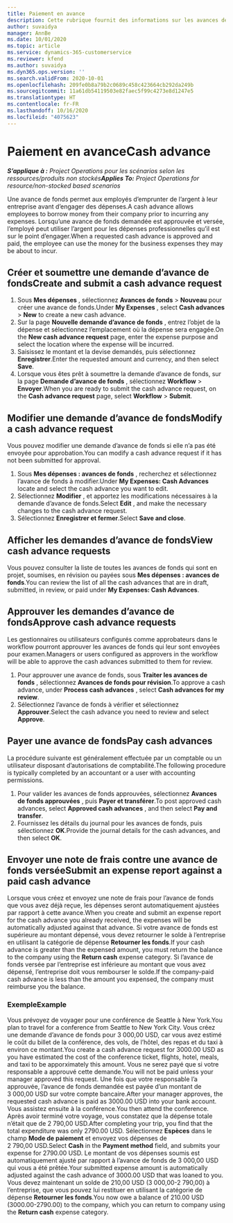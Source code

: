```yaml
---
title: Paiement en avance
description: Cette rubrique fournit des informations sur les avances de fonds.
author: suvaidya
manager: AnnBe
ms.date: 10/01/2020
ms.topic: article
ms.service: dynamics-365-customerservice
ms.reviewer: kfend
ms.author: suvaidya
ms.dyn365.ops.version: ''
ms.search.validFrom: 2020-10-01
ms.openlocfilehash: 209fe0b8a79b2c0689c458c423664cb292da249b
ms.sourcegitcommit: 11a61db54119503e82faec5f99c4273e8d1247e5
ms.translationtype: HT
ms.contentlocale: fr-FR
ms.lasthandoff: 10/16/2020
ms.locfileid: "4075623"
---
```

# <a name="cash-advance"></a><span data-ttu-id="665f7-103">Paiement en avance</span><span class="sxs-lookup"><span data-stu-id="665f7-103">Cash advance</span></span>

<span data-ttu-id="665f7-104">_**S’applique à :** Project Operations pour les scénarios selon les ressources/produits non stockés_</span><span class="sxs-lookup"><span data-stu-id="665f7-104">_**Applies To:** Project Operations for resource/non-stocked based scenarios_</span></span>

<span data-ttu-id="665f7-105">Une avance de fonds permet aux employés d’emprunter de l’argent à leur entreprise avant d’engager des dépenses.</span><span class="sxs-lookup"><span data-stu-id="665f7-105">A cash advance allows employees to borrow money from their company prior to incurring any expenses.</span></span> <span data-ttu-id="665f7-106">Lorsqu’une avance de fonds demandée est approuvée et versée, l’employé peut utiliser l’argent pour les dépenses professionnelles qu’il est sur le point d’engager.</span><span class="sxs-lookup"><span data-stu-id="665f7-106">When a requested cash advance is approved and paid, the employee can use the money for the business expenses they may be about to incur.</span></span> 

## <a name="create-and-submit-a-cash-advance-request"></a><span data-ttu-id="665f7-107">Créer et soumettre une demande d’avance de fonds</span><span class="sxs-lookup"><span data-stu-id="665f7-107">Create and submit a cash advance request</span></span>

1. <span data-ttu-id="665f7-108">Sous **Mes dépenses** , sélectionnez **Avances de fonds** > **Nouveau** pour créer une avance de fonds.</span><span class="sxs-lookup"><span data-stu-id="665f7-108">Under **My Expenses** , select **Cash advances** > **New** to create a new cash advance.</span></span> 
2. <span data-ttu-id="665f7-109">Sur la page **Nouvelle demande d’avance de fonds** , entrez l’objet de la dépense et sélectionnez l’emplacement où la dépense sera engagée.</span><span class="sxs-lookup"><span data-stu-id="665f7-109">On the **New cash advance request** page, enter the expense purpose and select the location where the expense will be incurred.</span></span>
3. <span data-ttu-id="665f7-110">Saisissez le montant et la devise demandés, puis sélectionnez **Enregistrer**.</span><span class="sxs-lookup"><span data-stu-id="665f7-110">Enter the requested amount and currency, and then select **Save**.</span></span> 
4. <span data-ttu-id="665f7-111">Lorsque vous êtes prêt à soumettre la demande d’avance de fonds, sur la page **Demande d’avance de fonds** , sélectionnez **Workflow** > **Envoyer**.</span><span class="sxs-lookup"><span data-stu-id="665f7-111">When you are ready to submit the cash advance request, on the **Cash advance request** page, select **Workflow** > **Submit**.</span></span>

## <a name="modify-a-cash-advance-request"></a><span data-ttu-id="665f7-112">Modifier une demande d’avance de fonds</span><span class="sxs-lookup"><span data-stu-id="665f7-112">Modify a cash advance request</span></span>

<span data-ttu-id="665f7-113">Vous pouvez modifier une demande d’avance de fonds si elle n’a pas été envoyée pour approbation.</span><span class="sxs-lookup"><span data-stu-id="665f7-113">You can modify a cash advance request if it has not been submitted for approval.</span></span>

1. <span data-ttu-id="665f7-114">Sous **Mes dépenses : avances de fonds** , recherchez et sélectionnez l’avance de fonds à modifier.</span><span class="sxs-lookup"><span data-stu-id="665f7-114">Under **My Expenses: Cash Advances** locate and select the cash advance you want to edit.</span></span>
2. <span data-ttu-id="665f7-115">Sélectionnez **Modifier** , et apportez les modifications nécessaires à la demande d’avance de fonds.</span><span class="sxs-lookup"><span data-stu-id="665f7-115">Select **Edit** , and make the necessary changes to the cash advance request.</span></span> 
3. <span data-ttu-id="665f7-116">Sélectionnez **Enregistrer et fermer**.</span><span class="sxs-lookup"><span data-stu-id="665f7-116">Select **Save and close**.</span></span>


## <a name="view-cash-advance-requests"></a><span data-ttu-id="665f7-117">Afficher les demandes d’avance de fonds</span><span class="sxs-lookup"><span data-stu-id="665f7-117">View cash advance requests</span></span>
<span data-ttu-id="665f7-118">Vous pouvez consulter la liste de toutes les avances de fonds qui sont en projet, soumises, en révision ou payées sous **Mes dépenses : avances de fonds**.</span><span class="sxs-lookup"><span data-stu-id="665f7-118">You can review the list of all the cash advances that are in draft, submitted, in review, or paid under **My Expenses: Cash Advances**.</span></span> 

## <a name="approve-cash-advance-requests"></a><span data-ttu-id="665f7-119">Approuver les demandes d’avance de fonds</span><span class="sxs-lookup"><span data-stu-id="665f7-119">Approve cash advance requests</span></span>

<span data-ttu-id="665f7-120">Les gestionnaires ou utilisateurs configurés comme approbateurs dans le workflow pourront approuver les avances de fonds qui leur sont envoyées pour examen.</span><span class="sxs-lookup"><span data-stu-id="665f7-120">Managers or users configured as approvers in the workflow will be able to approve the cash advances submitted to them for review.</span></span> 

1. <span data-ttu-id="665f7-121">Pour approuver une avance de fonds, sous **Traiter les avances de fonds** , sélectionnez **Avances de fonds pour révision**.</span><span class="sxs-lookup"><span data-stu-id="665f7-121">To approve a cash advance, under **Process cash advances** , select **Cash advances for my review**.</span></span>
2. <span data-ttu-id="665f7-122">Sélectionnez l’avance de fonds à vérifier et sélectionnez **Approuver**.</span><span class="sxs-lookup"><span data-stu-id="665f7-122">Select the cash advance you need to review and select **Approve**.</span></span>  

## <a name="pay-cash-advances"></a><span data-ttu-id="665f7-123">Payer une avance de fonds</span><span class="sxs-lookup"><span data-stu-id="665f7-123">Pay cash advances</span></span> 
<span data-ttu-id="665f7-124">La procédure suivante est généralement effectuée par un comptable ou un utilisateur disposant d’autorisations de comptabilité.</span><span class="sxs-lookup"><span data-stu-id="665f7-124">The following procedure is typically completed by an accountant or a user with accounting permissions.</span></span>

1. <span data-ttu-id="665f7-125">Pour valider les avances de fonds approuvées, sélectionnez **Avances de fonds approuvées** , puis **Payer et transférer**.</span><span class="sxs-lookup"><span data-stu-id="665f7-125">To post approved cash advances, select **Approved cash advances** , and then select **Pay and transfer**.</span></span>  
2. <span data-ttu-id="665f7-126">Fournissez les détails du journal pour les avances de fonds, puis sélectionnez **OK**.</span><span class="sxs-lookup"><span data-stu-id="665f7-126">Provide the journal details for the cash advances, and then select **OK**.</span></span> 

## <a name="submit-an-expense-report-against-a-paid-cash-advance"></a><span data-ttu-id="665f7-127">Envoyer une note de frais contre une avance de fonds versée</span><span class="sxs-lookup"><span data-stu-id="665f7-127">Submit an expense report against a paid cash advance</span></span> 

<span data-ttu-id="665f7-128">Lorsque vous créez et envoyez une note de frais pour l’avance de fonds que vous avez déjà reçue, les dépenses seront automatiquement ajustées par rapport à cette avance.</span><span class="sxs-lookup"><span data-stu-id="665f7-128">When you create and submit an expense report for the cash advance you already received, the expenses will be automatically adjusted against that advance.</span></span> <span data-ttu-id="665f7-129">Si votre avance de fonds est supérieure au montant dépensé, vous devez retourner le solde à l’entreprise en utilisant la catégorie de dépense **Retourner les fonds**.</span><span class="sxs-lookup"><span data-stu-id="665f7-129">If your cash advance is greater than the expensed amount, you must return the balance to the company using the **Return cash** expense category.</span></span> <span data-ttu-id="665f7-130">Si l’avance de fonds versée par l’entreprise est inférieure au montant que vous avez dépensé, l’entreprise doit vous rembourser le solde.</span><span class="sxs-lookup"><span data-stu-id="665f7-130">If the company-paid cash advance is less than the amount you expensed, the company must reimburse you the balance.</span></span> 

### <a name="example"></a><span data-ttu-id="665f7-131">Exemple</span><span class="sxs-lookup"><span data-stu-id="665f7-131">Example</span></span>
<span data-ttu-id="665f7-132">Vous prévoyez de voyager pour une conférence de Seattle à New York.</span><span class="sxs-lookup"><span data-stu-id="665f7-132">You plan to travel for a conference from Seattle to New York City.</span></span> <span data-ttu-id="665f7-133">Vous créez une demande d’avance de fonds pour 3 000,00 USD, car vous avez estimé le coût du billet de la conférence, des vols, de l’hôtel, des repas et du taxi à environ ce montant.</span><span class="sxs-lookup"><span data-stu-id="665f7-133">You create a cash advance request for 3000.00 USD as you have estimated the cost of the conference ticket, flights, hotel, meals, and taxi to be apporximately this amount.</span></span> <span data-ttu-id="665f7-134">Vous ne serez payé que si votre responsable a approuvé cette demande.</span><span class="sxs-lookup"><span data-stu-id="665f7-134">You will not be paid unless your manager approved this request.</span></span> <span data-ttu-id="665f7-135">Une fois que votre responsable l’a approuvée, l’avance de fonds demandée est payée d’un montant de 3 000,00 USD sur votre compte bancaire.</span><span class="sxs-lookup"><span data-stu-id="665f7-135">After your manager approves, the requested cash advance is paid as 3000.00 USD into your bank account.</span></span> <span data-ttu-id="665f7-136">Vous assistez ensuite à la conférence.</span><span class="sxs-lookup"><span data-stu-id="665f7-136">You then attend the conference.</span></span> <span data-ttu-id="665f7-137">Après avoir terminé votre voyage, vous constatez que la dépense totale n’était que de 2 790,00 USD.</span><span class="sxs-lookup"><span data-stu-id="665f7-137">After completing your trip, you find that the total expenditure was only 2790.00 USD.</span></span> <span data-ttu-id="665f7-138">Sélectionnez **Espèces** dans le champ **Mode de paiement** et envoyez vos dépenses de 2 790,00 USD.</span><span class="sxs-lookup"><span data-stu-id="665f7-138">Select **Cash** in the **Payment method** field, and submits your expense for 2790.00 USD.</span></span> <span data-ttu-id="665f7-139">Le montant de vos dépenses soumis est automatiquement ajusté par rapport à l’avance de fonds de 3 000,00 USD qui vous a été prêtée.</span><span class="sxs-lookup"><span data-stu-id="665f7-139">Your submitted expense amount is automatically adjusted against the cash advance of 3000.00 USD that was loaned to you.</span></span> <span data-ttu-id="665f7-140">Vous devez maintenant un solde de 210,00 USD (3 000,00-2 790,00) à l’entreprise, que vous pouvez lui restituer en utilisant la catégorie de dépense **Retourner les fonds**.</span><span class="sxs-lookup"><span data-stu-id="665f7-140">You now owe a balance of 210.00 USD (3000.00-2790.00) to the company, which you can return to company using the **Return cash** expense category.</span></span> 
